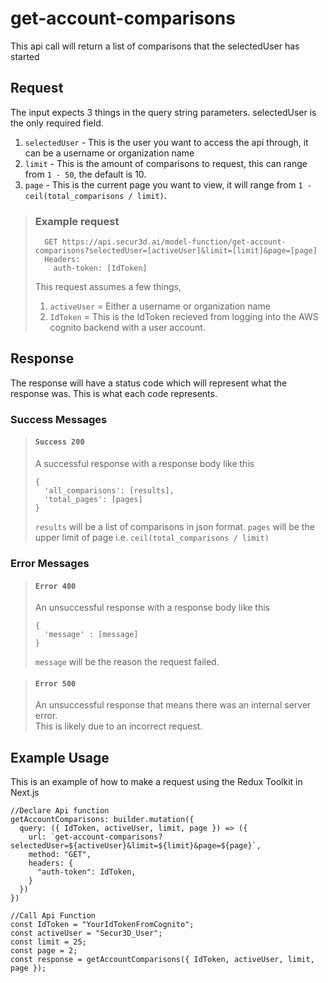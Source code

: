 # get-account-comparisons

This api call will return a list of comparisons that the selectedUser has started

## Request

The input expects 3 things in the query string parameters. selectedUser is the only required field.  
1. ``selectedUser`` - This is the user you want to access the api through, it can be a username or organization name
2. ``limit`` - This is the amount of comparisons to request, this can range from ``1 - 50``, the default is 10.
3. ``page`` - This is the current page you want to view, it will range from ``1 - ceil(total_comparisons / limit)``.

> ### Example request
>
>       GET https://api.secur3d.ai/model-function/get-account-comparisons?selectedUser=[activeUser]&limit=[limit]&page=[page]
>       Headers:
>         auth-token: [IdToken]
> 
> This request assumes a few things,
> 1. ``activeUser`` = Either a username or organization name
> 2. ``IdToken`` = This is the IdToken recieved from logging into the AWS     cognito backend with a user account.

## Response

The response will have a status code which will represent what the response was. This is what each code represents.

### Success Messages

> #### ``Success 200``
> A successful response with a response body like this
>
>     {
>       'all_comparisons': [results],
>       'total_pages': [pages]
>     }
> ``results`` will be a list of comparisons in json format.
> ``pages`` will be the upper limit of page i.e. ``ceil(total_comparisons / limit)``

### Error Messages

> #### ``Error 400``
> An unsuccessful response with a response body like this
>
>     {
>       'message' : [message]
>     }
> ``message`` will be the reason the request failed.

> #### ``Error 500``
> An unsuccessful response that means there was an internal server error.  
> This is likely due to an incorrect request.

## Example Usage

This is an example of how to make a request using the Redux Toolkit in Next.js

    //Declare Api function
    getAccountComparisons: builder.mutation({
      query: ({ IdToken, activeUser, limit, page }) => ({
        url: `get-account-comparisons?selectedUser=${activeUser}&limit=${limit}&page=${page}`,
        method: "GET",
        headers: {
          "auth-token": IdToken,
        }
      })
    })

    //Call Api Function
    const IdToken = "YourIdTokenFromCognito";
    const activeUser = "Secur3D_User";
    const limit = 25;
    const page = 2;
    const response = getAccountComparisons({ IdToken, activeUser, limit, page });